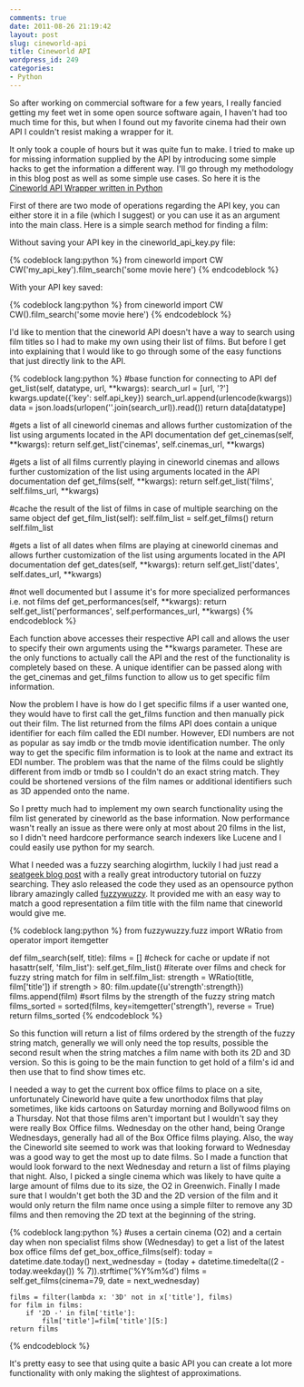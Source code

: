 ```yaml
---
comments: true
date: 2011-08-26 21:19:42
layout: post
slug: cineworld-api
title: Cineworld API
wordpress_id: 249
categories:
- Python
---
```


So after working on commercial software for a few years, I really fancied getting my feet wet in some open source software again, I haven't had too much time for this, but when I found out my favorite cinema had their own API I couldn't resist making a wrapper for it.

It only took a couple of hours but it was quite fun to make. I tried to make up for missing information supplied by the API by introducing some simple hacks to get the information a different way. I'll go through my methodology in this blog post as well as some simple use cases. So here it is the [Cineworld API Wrapper written in Python](https://github.com/oracal/cineworld)

<!-- more -->

First of there are two mode of operations regarding the API key, you can either store it in a file (which I suggest) or you can use it as an argument into the main class. Here is a simple search method for finding a film:

Without saving your API key in the cineworld_api_key.py file:

{% codeblock lang:python %}
from cineworld import CW
CW('my_api_key').film_search('some movie here')
{% endcodeblock %}

With your API key saved:

{% codeblock lang:python %}
from cineworld import CW
CW().film_search('some movie here')
{% endcodeblock %}

I'd like to mention that the cineworld API doesn't have a way to search using film titles so I had to make my own using their list of films. But before I get into explaining that I would like to go through some of the easy functions that just directly link to the API.

{% codeblock lang:python %}
#base function for connecting to API
def get_list(self, datatype, url, **kwargs):
    search_url = [url, '?']
    kwargs.update({'key': self.api_key})
    search_url.append(urlencode(kwargs))
    data = json.loads(urlopen(''.join(search_url)).read())
    return data[datatype]

#gets a list of all cineworld cinemas and allows further customization of the list using arguments located in the API documentation
def get_cinemas(self, **kwargs):
	return self.get_list('cinemas', self.cinemas_url, **kwargs)

#gets a list of all films currently playing in cineworld cinemas and allows further customization of the list using arguments located in the API documentation
def get_films(self, **kwargs):
	return self.get_list('films', self.films_url, **kwargs)

#cache the result of the list of films in case of multiple searching on the same object
def get_film_list(self):
    self.film_list = self.get_films()
    return self.film_list

#gets a list of all dates when films are playing at cineworld cinemas and allows further customization of the list using arguments located in the API documentation
def get_dates(self, **kwargs):
	return self.get_list('dates', self.dates_url, **kwargs)

#not well documented but I assume it's for more specialized performances i.e. not films
def get_performances(self, **kwargs):
	return self.get_list('performances', self.performances_url, **kwargs)
{% endcodeblock %}

Each function above accesses their respective API call and allows the user to specify their own arguments using the **kwargs parameter. These are the only functions to actually call the API and the rest of the functionality is completely based on these. A unique identifier can be passed along with the get_cinemas and get_films function to allow us to get specific film information.

Now the problem I have is how do I get specific films if a user wanted one, they would have to first call the get_films function and then manually pick out their film. The list returned from the films API does contain a unique identifier for each film called the EDI number. However, EDI numbers are not as popular as say imdb or the tmdb movie identification number. The only way to get the specific film information is to look at the name and extract its EDI number. The problem was that the name of the films could be slightly different from imdb or tmdb so I couldn't do an exact string match. They could be shortened versions of the film names or additional identifiers such as 3D appended onto the name.

So I pretty much had to implement my own search functionality using the film list generated by cineworld as the base information. Now performance wasn't really an issue as there were only at most about 20 films in the list, so I didn't need hardcore performance search indexers like Lucene and I could easily use python for my search.

What I needed was a fuzzy searching alogirthm, luckily I had just read a [seatgeek blog post](http://seatgeek.com/blog/dev/fuzzywuzzy-fuzzy-string-matching-in-python) with a really great introductory tutorial on fuzzy searching. They aslo released the code they used as an opensource python library amazingly called [fuzzywuzzy](https://github.com/seatgeek/fuzzywuzzy). It provided me with an easy way to match a good representation a film title with the film name that cineworld would give me.

{% codeblock lang:python %}
from fuzzywuzzy.fuzz import WRatio
from operator import itemgetter

def film_search(self, title):
	films = []
	#check for cache or update
	if not hasattr(self, 'film_list'):
		self.get_film_list()
	#iterate over films and check for fuzzy string match
	for film in self.film_list:
		strength = WRatio(title, film['title'])
		if  strength > 80:
			film.update({u'strength':strength})
			films.append(film)
	#sort films by the strength of the fuzzy string match
	films_sorted = sorted(films, key=itemgetter('strength'), reverse = True)
	return films_sorted
{% endcodeblock %}

So this function will return a list of films ordered by the strength of the fuzzy string match, generally we will only need the top results, possible the second result when the string matches a film name with both its 2D and 3D version. So this is going to be the main function to get hold of a film's id and then use that to find show times etc.

I needed a way to get the current box office films to place on a site, unfortunately Cineworld have quite a few unorthodox films that play sometimes, like kids cartoons on Saturday morning and Bollywood films on a Thursday. Not that those films aren't important but I wouldn't say they were really Box Office films. Wednesday on the other hand, being Orange Wednesdays, generally had all of the Box Office films playing. Also, the way the Cineworld site seemed to work was that looking forward to Wednesday was a good way to get the most up to date films. So I made a function that would look forward to the next Wednesday and return a list of films playing that night. Also, I picked a single cinema which was likely to have quite a large amount of films due to its size, the O2 in Greenwich. Finally I made sure that I wouldn't get both the 3D and the 2D version of the film and it would only return the film name once using a simple filter to remove any 3D films and then removing the 2D text at the beginning of the string.

{% codeblock lang:python %}
#uses a certain cinema (O2) and a certain day when non specialist films show (Wednesday) to get a list of the latest box office films
def get_box_office_films(self):
	today = datetime.date.today()
	next_wednesday = (today + datetime.timedelta((2 - today.weekday()) % 7)).strftime('%Y%m%d')
	films = self.get_films(cinema=79, date = next_wednesday)

	films = filter(lambda x: '3D' not in x['title'], films)
	for film in films:
		if '2D -' in film['title']:
			film['title']=film['title'][5:]
	return films
{% endcodeblock %}

It's pretty easy to see that using quite a basic API you can create a lot more functionality with only making the slightest of approximations.
